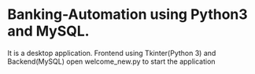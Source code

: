 # Banking-Automation using Python3 and MySQL.
It is a desktop application.
Frontend using Tkinter(Python 3) and Backend(MySQL) 
open welcome_new.py to start the application
